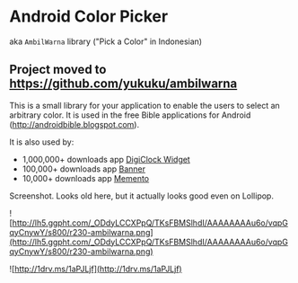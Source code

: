 # Android Color Picker #

aka `AmbilWarna` library ("Pick a Color" in Indonesian)

## Project moved to https://github.com/yukuku/ambilwarna ##

This is a small library for your application to enable the users to select an arbitrary color. It is used in the free Bible applications for Android (http://androidbible.blogspot.com).

It is also used by:
  * 1,000,000+ downloads app [DigiClock Widget](http://www.davidgoemans.com/mainsite/node/26)
  * 100,000+ downloads app [Banner](https://play.google.com/store/apps/details?id=kenyu73.bannerwidget)
  * 10,000+ downloads app [Memento](https://play.google.com/store/apps/details?id=net.redwarp.widget.memento)

Screenshot. Looks old here, but it actually looks good even on Lollipop.

![http://lh5.ggpht.com/_ODdyLCCXPpQ/TKsFBMSlhdI/AAAAAAAAu6o/vqpGqyCnywY/s800/r230-ambilwarna.png](http://lh5.ggpht.com/_ODdyLCCXPpQ/TKsFBMSlhdI/AAAAAAAAu6o/vqpGqyCnywY/s800/r230-ambilwarna.png)

![http://1drv.ms/1aPJLjf](http://1drv.ms/1aPJLjf)
